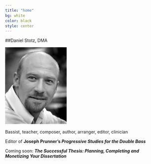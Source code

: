 ```yaml
---
title: "home"
bg: white
color: black
style: center
---
```


##Daniel Stotz, DMA

![headshot](../img/headShotDanielStotz.jpg)

Bassist, teacher, composer, author, arranger, editor, clinician

Editor of **Joseph Prunner’s _Progressive Studies for the Double Bass_**

Coming soon: **_The Successful Thesis: Planning, Completing and Monetizing Your Dissertation_**

